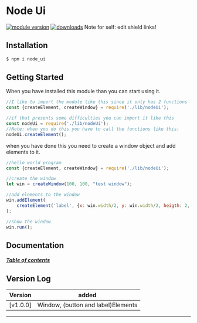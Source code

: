 # Node Ui
[![module version](https://img.shields.io/npm/v/@rick_lugtigheid/js_utils)](#version-log)
[![downloads](https://img.shields.io/npm/dm/@rick_lugtigheid/js_utils)](https://www.npmjs.com/package/@rick_lugtigheid/js_utils) Note for self: edit shield links!


## Installation

```bash
$ npm i node_ui 
```

## Getting Started
When you have installed this module than you can start using it.
```js
//I like to import the module like this since it only has 2 functions
const {createElement, createWindow} = require('./lib/nodeUi');

//if that presents some difficulties you can import it like this
const nodeUi = require('./lib/nodeUi');
//Note: when you do this you have to call the functions like this:
nodeUi.createElement();
```
when you have done this you need to create a window object and add elements to it.
```js
//hello world program
const {createElement, createWindow} = require('./lib/nodeUi');

//create the window
let win = createWindow(100, 100, "test window");

//add elements to the window
win.addElement(
    createElement('label', {x: win.width/2, y: win.width/2, heigth: 2, width: 8, text: "Hello world"})
);

//show the window
win.run();
```

## Documentation
##### [Table of contents](https://github.com/RickLugtigheid/Node-Ui/wiki)


## Version Log
| Version  | added |
| ------------- | ------------- |
| [v1.0.0]      | Window, (button and label)Elements |
----